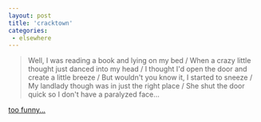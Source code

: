 ```yaml
---
layout: post
title: 'cracktown'
categories:
 - elsewhere
---
```


<blockquote>Well, I was reading a book and lying on my bed / When a crazy little thought just danced into my head / I thought I'd open the door and create a little breeze / But wouldn't you know it, I started to sneeze / My landlady though was in just the right place / She shut the door quick so I don't have a paralyzed face...</blockquote><a href="http://ellensjourney.org/stranger/archives/000607.html">too funny...</a>

